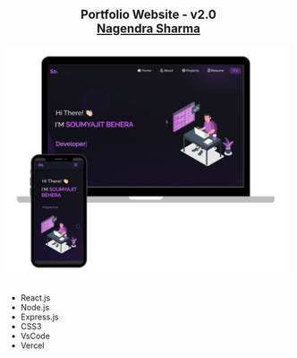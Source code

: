 <h2 align="center">
  Portfolio Website - v2.0<br/>
  <a href="https://nagendrasha.vercel.app/" target="_blank">Nagendra Sharma</a>
</h2>
<div align="center">
  <img alt="Demo" src="./Images/readme-img1.png" />
</div>

<br/>



- React.js
- Node.js
- Express.js
- CSS3
- VsCode
- Vercel

